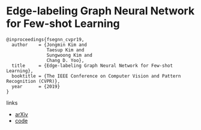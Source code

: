 # Edge-labeling Graph Neural Network for Few-shot Learning

```
@inproceedings{fsegnn_cvpr19,
  author    = {Jongmin Kim and
               Taesup Kim and
               Sungwoong Kim and
               Chang D. Yoo},
  title     = {Edge-labeling Graph Neural Network for Few-shot Learning},
  booktitle = {The IEEE Conference on Computer Vision and Pattern Recognition (CVPR)},
  year      = {2019}
}
```

links
- [arXiv](https://128.84.21.199/abs/1905.01436)
- [code](https://github.com/khy0809/fewshot-egnn)
